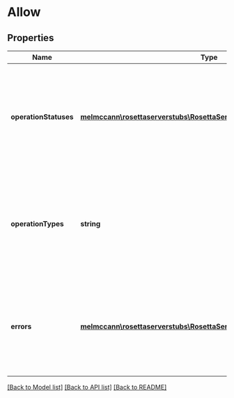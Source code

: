 # Allow

## Properties
Name | Type | Description | Notes
------------ | ------------- | ------------- | -------------
**operationStatuses** | [**melmccann\rosettaserverstubs\RosettaServerStubsModel\OperationStatus**](OperationStatus.md) | All Operation.Status this implementation supports. Any status that is returned during parsing that is not listed here will cause client validation to error. | 
**operationTypes** | **string** | All Operation.Type this implementation supports. Any type that is returned during parsing that is not listed here will cause client validation to error. | 
**errors** | [**melmccann\rosettaserverstubs\RosettaServerStubsModel\Error**](Error.md) | All Errors that this implementation could return. Any error that is returned during parsing that is not listed here will cause client validation to error. | 

[[Back to Model list]](../README.md#documentation-for-models) [[Back to API list]](../README.md#documentation-for-api-endpoints) [[Back to README]](../README.md)


